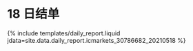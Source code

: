 # 18 日结单

{% include  templates/daily_report.liquid jdata=site.data.daily_report.icmarkets_30786682_20210518 %}
